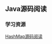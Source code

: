 ## Java源码阅读

### 学习资源
[HashMap源码阅读](https://github.com/wupeixuan/JDKSourceCode1.8/blob/master/src/java/util/HashMap.java)
[]()
[]()
[]()
[]()
[]()
[]()
[]()
[]()
[]()